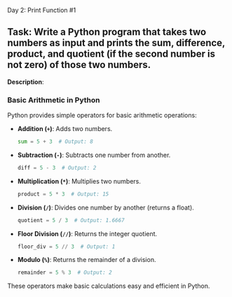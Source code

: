  Day 2: Print Function #1
## **Task**: Write a Python program that takes two numbers as input and prints the sum, difference, product, and quotient (if the second number is not zero) of those two numbers.

**Description**:
### Basic Arithmetic in Python

Python provides simple operators for basic arithmetic operations:
- **Addition (`+`)**: Adds two numbers.  
  ```python
  sum = 5 + 3  # Output: 8
  ```
- **Subtraction (`-`)**: Subtracts one number from another.  
  ```python
  diff = 5 - 3  # Output: 2
  ```
- **Multiplication (`*`)**: Multiplies two numbers.  
  ```python
  product = 5 * 3  # Output: 15
  ```
- **Division (`/`)**: Divides one number by another (returns a float).  
  ```python
  quotient = 5 / 3  # Output: 1.6667
  ```
- **Floor Division (`//`)**: Returns the integer quotient.  
  ```python
  floor_div = 5 // 3  # Output: 1
  ```
- **Modulo (`%`)**: Returns the remainder of a division.  
  ```python
  remainder = 5 % 3  # Output: 2
  ```
These operators make basic calculations easy and efficient in Python.
